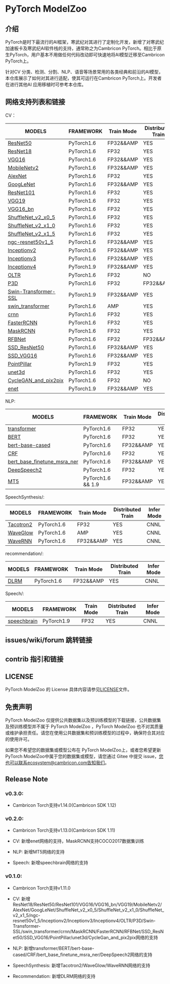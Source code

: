 # PyTorch ModelZoo 

## 介绍

PyTorch是时下最流行的AI框架，寒武纪对其进行了定制化开发，新增了对寒武纪加速板卡及寒武纪AI软件栈的支持，通常称之为Cambricon PyTorch。相比于原生PyTorch，用户基本不用做任何代码改动即可快速地将AI模型迁移至Cambricon PyTorch上。

针对CV 分类、检测、分割、NLP、语音等场景常用的各类经典和前沿的AI模型，本仓库展示了如何对其进行适配，使其可运行在Cambricon PyTorch上。开发者在进行其他AI 应用移植时可参考本仓库。


## 网络支持列表和链接

CV：

| MODELS | FRAMEWORK | Train Mode |Distributed Train| Infer  Mode
| ------------- | ------------- | ------------- | ------------- | ------------- | 
| [ResNet50](built-in/cv/classification/vision_classification) | PyTorch1.6|FP32&&AMP|YES| CNNL |
| [ResNet18](built-in/cv/classification/vision_classification) | PyTorch1.6|FP32|YES| CNNL | 
| [VGG16](built-in/cv/classification/vision_classification) | PyTorch1.6|FP32&&AMP|YES| CNNL | 
| [MobileNetv2](built-in/cv/classification/vision_classification) | PyTorch1.6|FP32&&AMP|YES| CNNL | 
| [AlexNet](built-in/cv/classification/vision_classification) | PyTorch1.6|FP32|YES| CNNL | 
| [GoogLeNet](built-in/cv/classification/vision_classification) | PyTorch1.6|FP32&&AMP|YES| CNNL | 
| [ResNet101](built-in/cv/classification/vision_classification) | PyTorch1.6|FP32|YES| CNNL | 
| [VGG19](built-in/cv/classification/vision_classification) | PyTorch1.6|FP32|YES| CNNL | 
| [VGG16_bn](built-in/cv/classification/vision_classification) | PyTorch1.6|FP32|YES| CNNL |
| [ShuffleNet_v2_x0_5](built-in/cv/classification/vision_classification) | PyTorch1.6|FP32|YES| CNNL |
| [ShuffleNet_v2_x1_0](built-in/cv/classification/vision_classification) | PyTorch1.6|FP32|YES| CNNL |
| [ShuffleNet_v2_x1_5](built-in/cv/classification/vision_classification) | PyTorch1.6|FP32|YES| CNNL |
| [ngc-resnet50v1_5](built-in/cv/classification/ngc-resnet50v1_5) | PyTorch1.6|FP32&&AMP|YES| CNNL |
| [Inceptionv2](built-in/cv/classification/Inceptionv2) | PyTorch1.6|FP32&&AMP|YES| CNNL |
| [Inceptionv3](built-in/cv/classification/timm) | PyTorch1.6|FP32&&AMP|YES| CNNL |
| [Inceptionv4](built-in/cv/classification/timm) | PyTorch1.9|FP32&&AMP|YES| CNNL |
| [OLTR](built-in/cv/classification/OLTR) | PyTorch1.6|FP32|NO| CNNL |
| [P3D](built-in/cv/classification/P3D) | PyTorch1.6|FP32|FP32&&AMP| CNNL |
| [Swin-Transformer-SSL](built-in/cv/classification/Swin-Transformer-SSL) | PyTorch1.9|FP32&&AMP|YES| CNNL |
| [swin_transformer](built-in/cv/classification/swin_transformer) | PyTorch1.6|AMP|YES| CNNL |
| [crnn](built-in/cv/classification/crnn) | PyTorch1.6|FP32|YES| CNNL |
| [FasterRCNN](built-in/cv/detection/FasterRCNN) | PyTorch1.6|FP32|YES| CNNL |
| [MaskRCNN](built-in/cv/detection/MaskRCNN) | PyTorch1.6|FP32|YES| CNNL |
| [RFBNet](built-in/cv/detection/RFBNet) | PyTorch1.6|FP32|FP32&&AMP| CNNL |
| [SSD_ResNet50](built-in/cv/detection/SSD_ResNet50) | PyTorch1.6|FP32&&AMP|YES| CNNL |
| [SSD_VGG16](built-in/cv/detection/SSD_VGG16) | PyTorch1.6|FP32&&AMP|YES| CNNL |
| [PointPillar](built-in/cv/detection/PointPillar) | PyTorch1.9|FP32|YES| CNNL |
| [unet3d](built-in/cv/segmentation/unet3d) | PyTorch1.6|FP32|YES| CNNL |
| [CycleGAN_and_pix2pix](built-in/cv/GAN/CycleGAN_and_pix2pix) | PyTorch1.6|FP32|NO| CNNL |
| [enet](built-in/cv/segmentation/enet) | PyTorch1.9|FP32&&AMP|YES| CNNL |

NLP:

| MODELS | FRAMEWORK | Train Mode |Distributed Train| Infer  Mode
| ------------- | ------------- | ------------- | ------------- | ------------- | 
| [transformer](built-in/nlp/transformer) | PyTorch1.6|FP32|YES| CNNL |
| [BERT](built-in/nlp/BERT/) | PyTorch1.6|FP32|YES| CNNL |
| [bert-base-cased](built-in/nlp/bert-base-cased) | PyTorch1.6|FP32&&AMP|YES| CNNL |
| [CRF](built-in/nlp/CRF) | PyTorch1.6|FP32|YES| CNNL |
| [bert_base_finetune_msra_ner](built-in/nlp/bert_base_finetune_msra_ner) | PyTorch1.6|FP32&&AMP|YES| CNNL |
| [DeepSpeech2](built-in/nlp/DeepSpeech2) | PyTorch1.6|FP32|YES| CNNL |
| [MT5](built-in/nlp/mt5) | PyTorch1.6 && 1.9|FP32&&AMP|YES| CNNL |

SpeechSynthesis/:

| MODELS | FRAMEWORK | Train Mode |Distributed Train| Infer  Mode
| ------------- | ------------- | ------------- | ------------- | ------------- | 
| [Tacotron2](built-in/SpeechSynthesis/Tacotron2andWaveGlow) | PyTorch1.6|FP32|YES| CNNL |
| [WaveGlow](built-in/SpeechSynthesis/Tacotron2andWaveGlow) | PyTorch1.6|AMP|YES| CNNL |
| [WaveRNN](built-in/SpeechSynthesis/WaveRNN) | PyTorch1.6|FP32&&AMP|YES| CNNL |

recommendation/:

| MODELS | FRAMEWORK | Train Mode |Distributed Train| Infer  Mode
| ------------- | ------------- | ------------- | ------------- | ------------- | 
| [DLRM](built-in/recommendation/DLRM) | PyTorch1.6|FP32&&AMP|YES| CNNL |

Speech/:

| MODELS | FRAMEWORK | Train Mode |Distributed Train| Infer  Mode
| ------------- | ------------- | ------------- | ------------- | ------------- | 
| [speechbrain](built-in/Speech/speechbrain) | PyTorch1.9|FP32|YES| CNNL |


## issues/wiki/forum 跳转链接

## contrib 指引和链接

## LICENSE

PyTorch ModelZoo  的 License 具体内容请参见[LICENSE](LICENSE)文件。

## 免责声明

PyTorch ModelZoo 仅提供公共数据集以及预训练模型的下载链接，公共数据集及预训练模型并不属于 PyTorch ModelZoo ，PyTorch ModelZoo  也不对其质量或维护承担责任。请您在使用公共数据集和预训练模型的过程中，确保符合其对应的使用许可。

如果您不希望您的数据集或模型公布在 PyTorch ModelZoo上，或者您希望更新 PyTorch ModelZoo中属于您的数据集或模型，请您通过 Gitee 中提交 issue，您也可以联系ecosystem@cambricon.com告知我们。


## Release Note
### v0.3.0:
- Cambricon Torch支持v1.14.0(Cambricon SDK 1.12)

### v0.2.0:
- Cambricon Torch支持v1.13.0(Cambricon SDK 1.11)

- CV: 新增enet网络的支持，MaskRCNN支持COCO2017数据集训练

- NLP: 新增MT5网络的支持

- Speech: 新增speechbrain网络的支持

### v0.1.0:
- Cambricon Torch支持v1.11.0

- CV: 新增ResNet18/ResNet50/ResNet101/VGG16/VGG16_bn/VGG19/MobileNetv2/AlexNet/GoogLeNet/ShuffleNet_v2_x0_5/ShuffleNet_v2_x1_0/ShuffleNet_v2_x1_5/ngc-resnet50v1_5/Inceptionv2/Inceptionv3/Inceptionv4/OLTR/P3D/Swin-Transformer-SSL/swin_transformer/crnn/MaskRCNN/FasterRCNN/RFBNet/SSD_ResNet50/SSD_VGG16/PointPillar/unet3d/CycleGan_and_pix2pix网络的支持

- NLP: 新增transformer/BERT/bert-base-cased/CRF/bert_base_finetune_msra_ner/DeepSpeech2网络的支持

- SpeechSynthesis: 新增Tacotron2/WaveGlow/WaveRNN网络的支持

- Recommendation: 新增DLRM网络的支持

